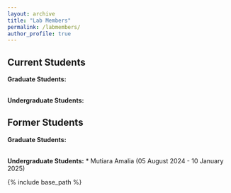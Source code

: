 ```yaml
---
layout: archive
title: "Lab Members"
permalink: /labmembers/
author_profile: true
---
```


Current Students
------
<b>Graduate Students:</b>

<br>
<b>Undergraduate Students:</b>

Former Students
------
<b>Graduate Students:</b>

<br>
<b>Undergraduate Students:</b>
* Mutiara Amalia (05 August 2024 - 10 January 2025)

{% include base_path %}


